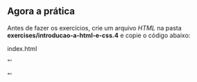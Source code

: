 ## Agora a prática
Antes de fazer os exercícios, crie um arquivo *HTML* na pasta **exercises/introducao-a-html-e-css.4** e copie o código abaixo:

index.html

"'

<!DOCTYPE html>
<html>
  <head>
    <meta charset="UTF-8" />
    <meta name="viewport" content="width=device-width" />
  </head>
  <body>
    <!--insira os elementos aqui-->
  </body>
</html>
"'
